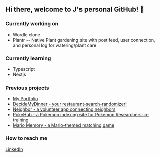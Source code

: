 ## Hi there, welcome to J's personal GitHub! 👋


### Currently working on 

* Wordle clone
* Plantr -- Native Plant gardening site with post feed, user connection, and personal log for watering/plant care

### Currently learning 

* Typescript
* Nextjs

### Previous projects

* [My Portfolio](https://jbouche-portfolio.herokuapp.com/)
* [DecideMyDinner - your restaurant-search-randomizer!](http://dmdbeyond.herokuapp.com/)
* [Neighbor - a volunteer app connecting neighbors](http://bemyneighbor.herokuapp.com/)
* [PokeHub - a Pokemon indexing site for Pokemon Researchers-in-training](https://pokehubproject.herokuapp.com/)
* [Mario Memory - a Mario-themed matching game](https://jlbouche.github.io/Mario_Matching_Game/)

### How to reach me

[LinkedIn](https://www.linkedin.com/in/jenna-bouche/)
